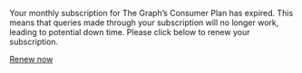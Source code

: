 Your monthly subscription for The Graph’s Consumer Plan has expired. This means that queries made through your subscription will no longer work, leading to potential down time. Please click below to renew your subscription.

<a email-cta href="https://thegraph.com/billing/?show=renew">Renew now</a>

